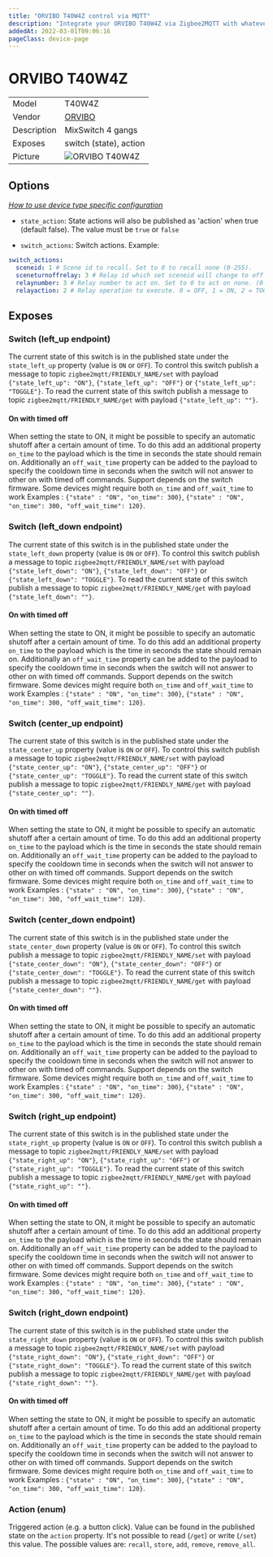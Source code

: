 ```yaml
---
title: "ORVIBO T40W4Z control via MQTT"
description: "Integrate your ORVIBO T40W4Z via Zigbee2MQTT with whatever smart home infrastructure you are using without the vendor's bridge or gateway."
addedAt: 2022-03-01T09:06:16
pageClass: device-page
---
```


<!-- !!!! -->
<!-- ATTENTION: This file is auto-generated through docgen! -->
<!-- You can only edit the "Notes"-Section between the two comment lines "Notes BEGIN" and "Notes END". -->
<!-- Do not use h1 or h2 heading within "## Notes"-Section. -->
<!-- !!!! -->

# ORVIBO T40W4Z

|     |     |
|-----|-----|
| Model | T40W4Z  |
| Vendor  | [ORVIBO](/supported-devices/#v=ORVIBO)  |
| Description | MixSwitch 4 gangs |
| Exposes | switch (state), action |
| Picture | ![ORVIBO T40W4Z](https://www.zigbee2mqtt.io/images/devices/T40W4Z.png) |


<!-- Notes BEGIN: You can edit here. Add "## Notes" headline if not already present. -->


<!-- Notes END: Do not edit below this line -->



## Options
*[How to use device type specific configuration](../guide/configuration/devices-groups.md#specific-device-options)*

* `state_action`: State actions will also be published as 'action' when true (default false). The value must be `true` or `false`

* `switch_actions`: Switch actions. Example:
```yaml
switch_actions:
  sceneid: 1 # Scene id to recall. Set to 0 to recall none (0-255).
  sceneturnoffrelay: 3 # Relay id which set sceneid will change to off when scene is recalled. Set to 0 if no relay is affected by the scene. (0-4)
  relaynumber: 3 # Relay number to act on. Set to 0 to act on none. (0-4)
  relayaction: 2 # Relay operation to execute. 0 = OFF, 1 = ON, 2 = TOGGLE. (0-2)
```


## Exposes

### Switch (left_up endpoint)
The current state of this switch is in the published state under the `state_left_up` property (value is `ON` or `OFF`).
To control this switch publish a message to topic `zigbee2mqtt/FRIENDLY_NAME/set` with payload `{"state_left_up": "ON"}`, `{"state_left_up": "OFF"}` or `{"state_left_up": "TOGGLE"}`.
To read the current state of this switch publish a message to topic `zigbee2mqtt/FRIENDLY_NAME/get` with payload `{"state_left_up": ""}`.

#### On with timed off
When setting the state to ON, it might be possible to specify an automatic shutoff after a certain amount of time. To do this add an additional property `on_time` to the payload which is the time in seconds the state should remain on.
Additionally an `off_wait_time` property can be added to the payload to specify the cooldown time in seconds when the switch will not answer to other on with timed off commands.
Support depends on the switch firmware. Some devices might require both `on_time` and `off_wait_time` to work
Examples : `{"state" : "ON", "on_time": 300}`, `{"state" : "ON", "on_time": 300, "off_wait_time": 120}`.

### Switch (left_down endpoint)
The current state of this switch is in the published state under the `state_left_down` property (value is `ON` or `OFF`).
To control this switch publish a message to topic `zigbee2mqtt/FRIENDLY_NAME/set` with payload `{"state_left_down": "ON"}`, `{"state_left_down": "OFF"}` or `{"state_left_down": "TOGGLE"}`.
To read the current state of this switch publish a message to topic `zigbee2mqtt/FRIENDLY_NAME/get` with payload `{"state_left_down": ""}`.

#### On with timed off
When setting the state to ON, it might be possible to specify an automatic shutoff after a certain amount of time. To do this add an additional property `on_time` to the payload which is the time in seconds the state should remain on.
Additionally an `off_wait_time` property can be added to the payload to specify the cooldown time in seconds when the switch will not answer to other on with timed off commands.
Support depends on the switch firmware. Some devices might require both `on_time` and `off_wait_time` to work
Examples : `{"state" : "ON", "on_time": 300}`, `{"state" : "ON", "on_time": 300, "off_wait_time": 120}`.

### Switch (center_up endpoint)
The current state of this switch is in the published state under the `state_center_up` property (value is `ON` or `OFF`).
To control this switch publish a message to topic `zigbee2mqtt/FRIENDLY_NAME/set` with payload `{"state_center_up": "ON"}`, `{"state_center_up": "OFF"}` or `{"state_center_up": "TOGGLE"}`.
To read the current state of this switch publish a message to topic `zigbee2mqtt/FRIENDLY_NAME/get` with payload `{"state_center_up": ""}`.

#### On with timed off
When setting the state to ON, it might be possible to specify an automatic shutoff after a certain amount of time. To do this add an additional property `on_time` to the payload which is the time in seconds the state should remain on.
Additionally an `off_wait_time` property can be added to the payload to specify the cooldown time in seconds when the switch will not answer to other on with timed off commands.
Support depends on the switch firmware. Some devices might require both `on_time` and `off_wait_time` to work
Examples : `{"state" : "ON", "on_time": 300}`, `{"state" : "ON", "on_time": 300, "off_wait_time": 120}`.

### Switch (center_down endpoint)
The current state of this switch is in the published state under the `state_center_down` property (value is `ON` or `OFF`).
To control this switch publish a message to topic `zigbee2mqtt/FRIENDLY_NAME/set` with payload `{"state_center_down": "ON"}`, `{"state_center_down": "OFF"}` or `{"state_center_down": "TOGGLE"}`.
To read the current state of this switch publish a message to topic `zigbee2mqtt/FRIENDLY_NAME/get` with payload `{"state_center_down": ""}`.

#### On with timed off
When setting the state to ON, it might be possible to specify an automatic shutoff after a certain amount of time. To do this add an additional property `on_time` to the payload which is the time in seconds the state should remain on.
Additionally an `off_wait_time` property can be added to the payload to specify the cooldown time in seconds when the switch will not answer to other on with timed off commands.
Support depends on the switch firmware. Some devices might require both `on_time` and `off_wait_time` to work
Examples : `{"state" : "ON", "on_time": 300}`, `{"state" : "ON", "on_time": 300, "off_wait_time": 120}`.

### Switch (right_up endpoint)
The current state of this switch is in the published state under the `state_right_up` property (value is `ON` or `OFF`).
To control this switch publish a message to topic `zigbee2mqtt/FRIENDLY_NAME/set` with payload `{"state_right_up": "ON"}`, `{"state_right_up": "OFF"}` or `{"state_right_up": "TOGGLE"}`.
To read the current state of this switch publish a message to topic `zigbee2mqtt/FRIENDLY_NAME/get` with payload `{"state_right_up": ""}`.

#### On with timed off
When setting the state to ON, it might be possible to specify an automatic shutoff after a certain amount of time. To do this add an additional property `on_time` to the payload which is the time in seconds the state should remain on.
Additionally an `off_wait_time` property can be added to the payload to specify the cooldown time in seconds when the switch will not answer to other on with timed off commands.
Support depends on the switch firmware. Some devices might require both `on_time` and `off_wait_time` to work
Examples : `{"state" : "ON", "on_time": 300}`, `{"state" : "ON", "on_time": 300, "off_wait_time": 120}`.

### Switch (right_down endpoint)
The current state of this switch is in the published state under the `state_right_down` property (value is `ON` or `OFF`).
To control this switch publish a message to topic `zigbee2mqtt/FRIENDLY_NAME/set` with payload `{"state_right_down": "ON"}`, `{"state_right_down": "OFF"}` or `{"state_right_down": "TOGGLE"}`.
To read the current state of this switch publish a message to topic `zigbee2mqtt/FRIENDLY_NAME/get` with payload `{"state_right_down": ""}`.

#### On with timed off
When setting the state to ON, it might be possible to specify an automatic shutoff after a certain amount of time. To do this add an additional property `on_time` to the payload which is the time in seconds the state should remain on.
Additionally an `off_wait_time` property can be added to the payload to specify the cooldown time in seconds when the switch will not answer to other on with timed off commands.
Support depends on the switch firmware. Some devices might require both `on_time` and `off_wait_time` to work
Examples : `{"state" : "ON", "on_time": 300}`, `{"state" : "ON", "on_time": 300, "off_wait_time": 120}`.

### Action (enum)
Triggered action (e.g. a button click).
Value can be found in the published state on the `action` property.
It's not possible to read (`/get`) or write (`/set`) this value.
The possible values are: `recall`, `store`, `add`, `remove`, `remove_all`.

